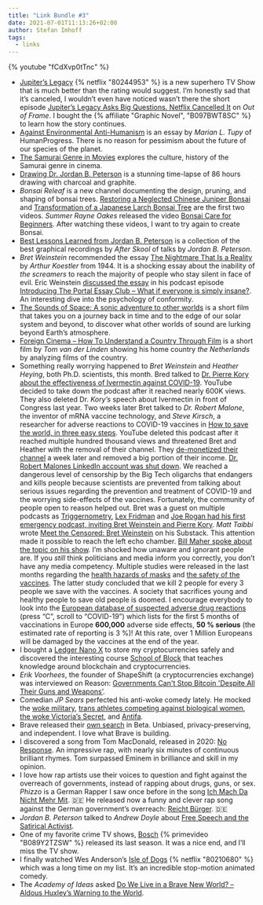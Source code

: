 ```yaml
---
title: "Link Bundle #3"
date: 2021-07-01T11:13:26+02:00
author: Stefan Imhoff
tags:
  - links
---
```


{% youtube "fCdXvp0tTnc" %}

- [Jupiter’s Legacy](https://www.themoviedb.org/tv/93484-jupiter-s-legacy) {% netflix "80244953" %} is a new superhero TV Show that is much better than the rating would suggest. I’m honestly sad that it’s canceled, I wouldn’t even have noticed wasn’t there the short episode [Jupiter’s Legacy Asks Big Questions. Netflix Cancelled It](https://youtu.be/aYZy4Qzqa00) on _Out of Frame_. I bought the {% affiliate "Graphic Novel", "B097BWT8SC" %} to learn how the story continues.
- [Against Environmental Anti-Humanism](https://www.humanprogress.org/against-environmental-anti-humanism/) is an essay by _Marian L. Tupy_ of HumanProgress. There is no reason for pessimism about the future of our species of the planet.
- [The Samurai Genre in Movies](https://youtu.be/OeqA8vaS9-8) explores the culture, history of the Samurai genre in cinema.
- [Drawing Dr. Jordan B. Peterson](https://youtu.be/b4zQcR4VJnQ) is a stunning time-lapse of 86 hours drawing with charcoal and graphite.
- _Bonsai Releaf_ is a new channel documenting the design, pruning, and shaping of bonsai trees. [Restoring a Neglected Chinese Juniper Bonsai](https://youtu.be/fCdXvp0tTnc) and [Transformation of a Japanese Larch Bonsai Tree](https://youtu.be/Xi6gaRoLUYA) are the first two videos. _Summer Rayne Oakes_ released the video [Bonsai Care for Beginners](https://youtu.be/pvg6HCzUz_0). After watching these videos, I want to try again to create Bonsai.
- [Best Lessons Learned from Jordan B. Peterson](https://youtu.be/hJrEaLYacwc) is a collection of the best graphical recordings by _After Skool_ of talks by _Jordan B. Peterson_.
- _Bret Weinstein_ recommended the essay [The Nightmare That Is a Reality](https://wethescreamers.com/) by _Arthur Koestler_ from 1944. It is a shocking essay about the inability of _the screamers_ to reach the majority of people who stay silent in face of evil. Eric Weinstein [discussed the essay](https://wethescreamers.com/essay-discussion/) in his podcast episode [Introducing The Portal Essay Club – What if everyone is simply insane?](https://podcasts.apple.com/podcast/the-portal/id1469999563?i=1000487931451). An interesting dive into the psychology of conformity.
- [The Sounds of Space: A sonic adventure to other worlds](https://youtu.be/OeYnV9zp7Dk) is a short film that takes you on a journey back in time and to the edge of our solar system and beyond, to discover what other worlds of sound are lurking beyond Earth’s atmosphere.
- [Foreign Cinema – How To Understand a Country Through Film](https://youtu.be/ZfB_DOaWrPU) is a short film by _Tom van der Linden_ showing his home country _the Netherlands_ by analyzing films of the country.
- Something really worrying happened to _Bret Weinstein_ and _Heather Heying_, both Ph.D. scientists, this month. Bred talked to [Dr. Pierre Kory about the effectiveness of Ivermectin against COVID-19](https://odysee.com/@BretWeinstein:f/COVID-Ivermectin-and-the-Crime-of-the-Century-DarkHorse-Podcast-with-Pierre-Kory-Bret-Weinstein:f). YouTube decided to take down the podcast after it reached nearly 600K views. They also deleted Dr. _Kory’s_ speech about Ivermectin in front of Congress last year. Two weeks later Bret talked to _Dr. Robert Malone_, the inventor of mRNA vaccine technology, and _Steve Kirsch_, a researcher for adverse reactions to COVID-19 vaccines in [How to save the world, in three easy steps](https://odysee.com/@BretWeinstein:f/how-to-save-the-world,-in-three-easy:0). YouTube deleted this podcast after it reached multiple hundred thousand views and threatened Bret and Heather with the removal of their channel. They [de-monetized their channel](https://mobile.twitter.com/BretWeinstein/status/1410094816088756225) a week later and removed a big portion of their income. [Dr. Robert Malones LinkedIn account was shut down](https://mobile.twitter.com/rwmalonemd/status/1409943998890917888). We reached a dangerous level of censorship by the Big Tech oligarchs that endangers and kills people because scientists are prevented from talking about serious issues regarding the prevention and treatment of COVID-19 and the worrying side-effects of the vaccines. Fortunately, the community of people open to reason helped out. Bret was a guest on multiple podcasts as [Triggernometry](https://youtu.be/sbyIIprV9pE), [Lex Fridman](https://youtu.be/TG6BuSjwP4o) and [Joe Rogan had his first emergency podcast, inviting Bret Weinstein and Pierre Kory](https://open.spotify.com/episode/7uVXKgE6eLJKMXkETwcw0D). _Matt Taibbi_ wrote [Meet the Censored: Bret Weinstein](https://taibbi.substack.com/p/meet-the-censored-bret-weinstein) on his Substack. This attention made it possible to reach the left echo chamber. [Bill Maher spoke about the topic on his show](https://thehill.com/homenews/media/560384-bill-maher-slams-tech-giants-for-limiting-covid-19-info-ivermectin-isnt-a). I’m shocked how unaware and ignorant people are. If you _still_ think politicians and media inform you correctly, you don’t have any media competency. Multiple studies were released in the last months regarding the [health hazards of masks](https://www.mdpi.com/1660-4601/18/8/4344) and [the safety of the vaccines](https://www.mdpi.com/2076-393X/9/7/693/htm). The latter study concluded that we kill 2 people for every 3 people we save with the vaccines. A society that sacrifices young and healthy people to save old people is doomed. I encourage everybody to look into the [European database of suspected adverse drug reactions](https://www.adrreports.eu/en/search_subst.html) (press “C”, scroll to “COVID-19”) which lists for the first 5 months of vaccinations in Europe **600,000** adverse side effects, **50 % serious** (the estimated rate of reporting is 3 %)! At this rate, over 1 Million Europeans will be damaged by the vaccines at the end of the year.
- I bought a [Ledger Nano X](https://shop.ledger.com/pages/ledger-nano-x) to store my cryptocurrencies safely and discovered the interesting course [School of Block](https://www.youtube.com/playlist?list=PL6VM0N695IhnurbIjBTwzQ3cSeXvBJeJj) that teaches knowledge around blockchain and cryptocurrencies.
- _Erik Voorhees_, the founder of ShapeShift (a cryptocurrencies exchange) was interviewed on Reason: [Governments Can't Stop Bitcoin 'Despite All Their Guns and Weapons’](https://youtu.be/b36hvsEMznU).
- Comedian _JP Sears_ perfected his anti-woke comedy lately. He mocked the [woke military](https://youtu.be/QL0u8JmfRU0), [trans athletes competing against biological women](https://youtu.be/7GZbdSiGdBc), [the woke Victoria’s Secret](https://youtu.be/9ZJp7eL79ic), and [Antifa](https://youtu.be/JG46ktmynpE).
- Brave released their [own search](https://search.brave.com/) in Beta. Unbiased, privacy-preserving, and independent. I love what Brave is building.
- I discovered a song from Tom MacDonald, released in 2020: [No Response](https://youtu.be/gSwMdWzaaqM). An impressive rap, with nearly six minutes of continuous brilliant rhymes. Tom surpassed Eminem in brilliance and skill in my opinion.
- I love how rap artists use their voices to question and fight against the overreach of governments, instead of rapping about drugs, guns, or sex. _Phizzo_ is a German Rapper I saw once before in the song [Ich Mach Da Nicht Mehr Mit](https://odysee.com/@rapbellionsgermany:5/ICH-MACH-DA-NICHT-MIT-1080P-HD:9). 🇩🇪 He released now a funny and clever rap song against the German government’s overreach: [Reicht Bürger](https://youtu.be/P_sMjnWE_LQ). 🇩🇪
- _Jordan B. Peterson_ talked to _Andrew Doyle_ about [Free Speech and the Satirical Activist](https://youtu.be/aoH1g5GYhPw).
- One of my favorite crime TV shows, [Bosch](https://www.themoviedb.org/tv/60585-bosch) {% primevideo "B089Y2TZSW" %} released its last season. It was a nice end, and I’ll miss the TV show.
- I finally watched Wes Anderson’s [Isle of Dogs](https://www.themoviedb.org/movie/399174-isle-of-dogs) {% netflix "80210680" %} which was a long time on my list. It’s an incredible stop-motion animated comedy.
- The _Academy of Ideas_ asked [Do We Live in a Brave New World? – Aldous Huxley’s Warning to the World](https://youtu.be/aPkQ57cXrPA).
